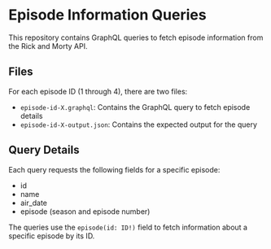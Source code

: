 
# Episode Information Queries

This repository contains GraphQL queries to fetch episode information from the Rick and Morty API.

## Files

For each episode ID (1 through 4), there are two files:
- `episode-id-X.graphql`: Contains the GraphQL query to fetch episode details
- `episode-id-X-output.json`: Contains the expected output for the query

## Query Details

Each query requests the following fields for a specific episode:
- id
- name
- air_date
- episode (season and episode number)

The queries use the `episode(id: ID!)` field to fetch information about a specific episode by its ID.